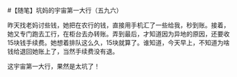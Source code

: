#【随笔】坑妈的宇宙第一大行（五九六）

昨天找老妈讨些钱，她把在农行的钱，直接用手机汇了一些给我，秒到账。接着，她又专门跑去工行，在柜台去办转账。弄到最后，才知道因为异地的原因，还要收15块钱手续费。她想着排队这么久，15块就算了。谁知道，今天早上，不知道为啥钱给退回她账上了，当然手续费没有退。

这宇宙第一大行，果然是太坑了！